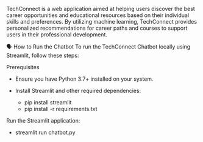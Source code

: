 TechConnect is a web application aimed at helping users discover the best career opportunities and educational resources based on their individual skills and preferences. By utilizing machine learning, TechConnect provides personalized recommendations for career paths and courses to support users in their professional development.



🗣️ How to Run the Chatbot
To run the TechConnect Chatbot locally using Streamlit,   follow these steps:

Prerequisites

- Ensure you have Python 3.7+ installed on your system.

- Install Streamlit and other required dependencies:
   - pip install streamlit
   - pip install -r requirements.txt


Run the Streamlit application:
   - streamlit run chatbot.py




